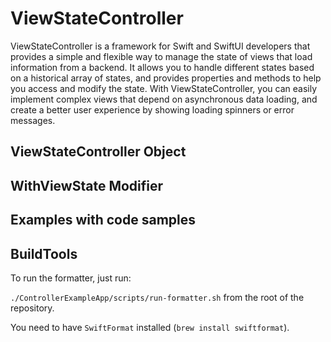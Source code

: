 # ViewStateController

ViewStateController is a framework for Swift and SwiftUI developers that provides a simple and flexible way to manage the state of views that load information from a backend. It allows you to handle different states based on a historical array of states, and provides properties and methods to help you access and modify the state. With ViewStateController, you can easily implement complex views that depend on asynchronous data loading, and create a better user experience by showing loading spinners or error messages.

## ViewStateController Object

## WithViewState Modifier

## Examples with code samples


## BuildTools

To run the formatter, just run:

`./ControllerExampleApp/scripts/run-formatter.sh` from the root of the repository.

You need to have `SwiftFormat` installed (`brew install swiftformat`).

